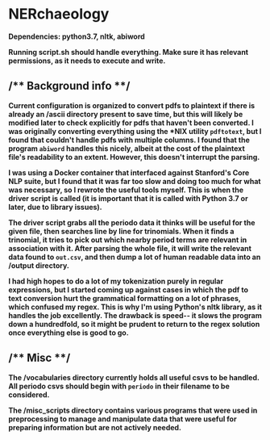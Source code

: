 # NERchaeology
<b>Dependencies:<b>  python3.7, nltk, abiword

Running script.sh should handle everything. Make sure it has relevant permissions, as it needs to execute and write. 


## /** Background info **/

Current configuration is organized to convert pdfs to plaintext if there 
is already an /ascii directory present to save time, but this will likely 
be modified later to check explicitly for pdfs that haven't been 
converted. I was originally converting everything using the \*NIX utility
`pdftotext`, but I found that couldn't handle pdfs with multiple columns.
I found that the program `abiword` handles this nicely, albeit at the cost
of the plaintext file's readability to an extent. However, this doesn't
interrupt the parsing. 

I was using a Docker container that interfaced against Stanford's Core
NLP suite, but I found that it was far too slow and doing too much for
what was necessary, so I rewrote the useful tools myself. This is when
the driver script is called (it is important that it is called with 
Python 3.7 or later, due to library issues).

The driver script grabs all the periodo data it thinks will be useful for
the given file, then searches line by line for trinomials. When it finds
a trinomial, it tries to pick out which nearby period terms are relevant
in association with it. After parsing the whole file, it will write the
relevant data found to `out.csv`, and then dump a lot of human readable
data into an /output directory. 

I had high hopes to do a lot of my tokenization purely in regular
expressions, but I started coming up against cases in which the pdf to 
text conversion hurt the grammatical formatting on a lot of phrases, which
confused my regex. This is why I'm using Python's nltk library, as it 
handles the job excellently. The drawback is speed-- it slows the program
down a hundredfold, so it might be prudent to return to the regex solution
once everything else is good to go.


## /** Misc **/

The /vocabularies directory currently holds all useful csvs to be handled. All periodo csvs should begin with `periodo` in their filename to be considered. 

The /misc_scripts directory contains various programs that were used in preprocessing to manage and manipulate data that were useful for preparing information but are not actively needed.

